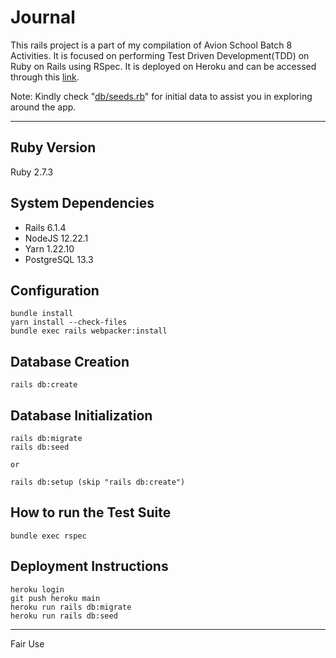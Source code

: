 <!-- # README

This README would normally document whatever steps are necessary to get the
application up and running.

Things you may want to cover:

* Ruby version

* System dependencies

* Configuration

* Database creation

* Database initialization

* How to run the test suite

* Services (job queues, cache servers, search engines, etc.)

* Deployment instructions

* ... -->

# Journal

This rails project is a part of my compilation of Avion School Batch 8 Activities. It is focused on performing Test Driven Development(TDD) on Ruby on Rails using RSpec. It is deployed on Heroku and can be accessed through this [link](https://patricklsamson-journal.herokuapp.com/).

Note: Kindly check "[db/seeds.rb](https://github.com/patricklsamson/journal/blob/main/db/seeds.rb)" for initial data to assist you in exploring around the app.

---

## Ruby Version

Ruby 2.7.3

## System Dependencies

- Rails 6.1.4
- NodeJS 12.22.1
- Yarn 1.22.10
- PostgreSQL 13.3

## Configuration

```shell
bundle install
yarn install --check-files
bundle exec rails webpacker:install
```

## Database Creation

```shell
rails db:create
```

## Database Initialization

```shell
rails db:migrate
rails db:seed

or

rails db:setup (skip "rails db:create")
```

## How to run the Test Suite

```shell
bundle exec rspec
```

## Deployment Instructions

```shell
heroku login
git push heroku main
heroku run rails db:migrate
heroku run rails db:seed
```

---

Fair Use
